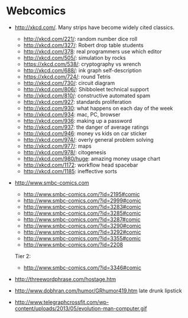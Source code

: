 # Webcomics

-   <http://xkcd.com/>. Many strips have become widely cited classics.

    - <http://xkcd.com/221/>: random number dice roll
    - <http://xkcd.com/327/>: Robert drop table students
    - <http://xkcd.com/378>: real programmers use which editor
    - <http://xkcd.com/505/>: simulation by rocks
    - <https://xkcd.com/538/>: cryptography vs wrench
    - <http://xkcd.com/688/>: ink graph self-description
    - <https://xkcd.com/724/>: round Tetris
    - <http://xkcd.com/730/>: circuit diagram
    - <http://xkcd.com/806/>: Shibboleet technical support
    - <http://xkcd.com/810/>: constructive automated spam
    - <http://xkcd.com/927>: standards proliferation
    - <http://xkcd.com/930>: what happens on each day of the week
    - <http://xkcd.com/934>: mac, PC, browser
    - <http://xkcd.com/936>: making up a password
    - <http://xkcd.com/937>: the danger of average ratings
    - <http://xkcd.com/946>: money vs kids on car sticker
    - <http://xkcd.com/974/>: overly general problem solving
    - <http://xkcd.com/977/>: maps
    - <http://xkcd.com/978/>: citogenesis
    - <http://xkcd.com/980/huge>: amazing money usage chart
    - <http://xkcd.com/1172>: workflow head spacebar
    - <http://xkcd.com/1185>: ineffective sorts

-   <http://www.smbc-comics.com>

    - <http://www.smbc-comics.com/?id=2195#comic>
    - <http://www.smbc-comics.com/?id=2999#comic>
    - <http://www.smbc-comics.com/?id=3283#comic>
    - <http://www.smbc-comics.com/?id=3285#comic>
    - <http://www.smbc-comics.com/?id=3287#comic>
    - <http://www.smbc-comics.com/?id=3290#comic>
    - <http://www.smbc-comics.com/?id=3292#comic>
    - <http://www.smbc-comics.com/?id=3355#comic>
    - <http://www.smbc-comics.com/?id=2208>

    Tier 2:

    - <http://www.smbc-comics.com/?id=3346#comic>

-   <http://threewordphrase.com/hostage.htm>

-   <http://www.dobhran.com/humor/GRhumor419.htm> late drunk lipstick

-   <http://www.telegraphcrossfit.com/wp-content/uploads/2013/05/evolution-man-computer.gif>
